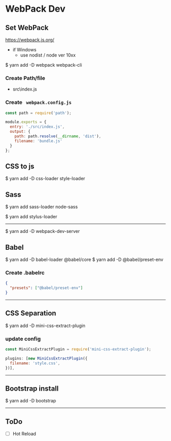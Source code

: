 # WebPack Dev

## Set WebPack

https://webpack.js.org/

- if Windows
   - use nodist / node ver 10xx

$ yarn add -D webpack webpack-cli

### Create Path/file
- src\index.js

### Create ` webpack.config.js`

```js
const path = require('path');

module.exports = {
  entry: './src/index.js',
  output: {
    path: path.resolve(__dirname, 'dist'),
    filename: 'bundle.js'
  }
};
```
## CSS to js

$ yarn add -D css-loader style-loader

## Sass

$ yarn add sass-loader node-sass

$ yarn add stylus-loader

---

$ yarn add -D webpack-dev-server

## Babel

$ yarn add -D babel-loader @babel/core
$ yarn add -D @babel/preset-env

### Create .babelrc

```json
{
  "presets": ["@babel/preset-env"]
}
```

---

## CSS Separation

$ yarn add -D mini-css-extract-plugin

### update config

```js
const MiniCssExtractPlugin = require('mini-css-extract-plugin');

plugins: [new MiniCssExtractPlugin({
  filename: 'style.css',
})],
```

---

## Bootstrap install

$ yarn add -D bootstrap

---

## ToDo

 -  [ ] Hot Reload
